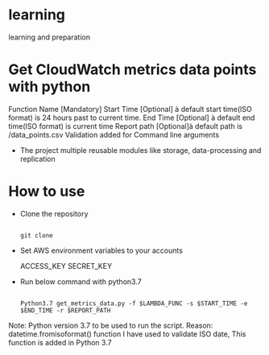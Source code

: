 # learning
learning and preparation


# Get CloudWatch metrics data points with python

Function Name [Mandatory]
Start Time [Optional] à default start time(ISO format) is 24 hours past to current time.
End Time [Optional] à default end time(ISO format) is current time
Report path [Optional]à default path is <current directory>/data_points.csv
Validation added for Command line arguments


- The project multiple reusable modules like storage, data-processing and replication

# How to use

* Clone the repository

 

    ```

    git clone 

    ```
* Set AWS environment variables to your accounts

	ACCESS_KEY
	SECRET_KEY

* Run below command with python3.7

    ```

    Python3.7 get_metrics_data.py -f $LAMBDA_FUNC -s $START_TIME -e $END_TIME -r $REPORT_PATH

    ```

Note: Python version 3.7 to be used to run the script.
Reason: datetime.fromisoformat() function I have used to validate ISO date, This function is added in Python 3.7